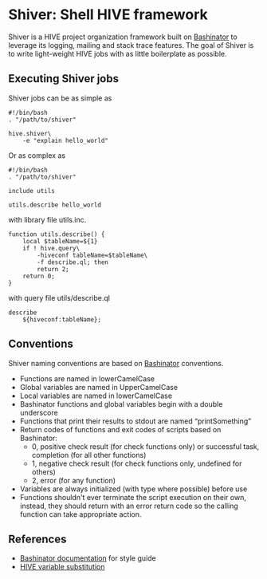 Shiver: Shell HIVE framework
======

Shiver is a HIVE project organization framework built on [Bashinator](http://www.bashinator.org/) to leverage its logging, mailing and stack trace features.  The goal of Shiver is to write light-weight HIVE jobs with as little boilerplate as possible.

Executing Shiver jobs
-----
Shiver jobs can be as simple as

    #!/bin/bash
    . "/path/to/shiver"

    hive.shiver\
        -e "explain hello_world"

Or as complex as

    #!/bin/bash
    . "/path/to/shiver"

    include utils

    utils.describe hello_world

with library file utils.inc.

    function utils.describe() {
        local $tableName=${1}
        if ! hive.query\
            -hiveconf tableName=$tableName\
            -f describe.ql; then
            return 2;
        return 0;
    }

with query file utils/describe.ql

    describe
        ${hiveconf:tableName};

Conventions
-----
Shiver naming conventions are based on [Bashinator](http://www.bashinator.org/docs/bashinator-20090610.pdf) conventions.

* Functions are named in lowerCamelCase
* Global variables are named in UpperCamelCase
* Local variables are named in lowerCamelCase
* Bashinator functions and global variables begin with a double underscore
* Functions that print their results to stdout are named “printSomething”
* Return codes of functions and exit codes of scripts based on Bashinator:
    * 0, positive check result (for check functions only) or successful task, completion (for all other functions)
    * 1, negative check result (for check functions only, undefined for others)
    * 2, error (for any function)
* Variables are always initialized (with type where possible) before use
* Functions shouldn't ever terminate the script execution on their own, instead, they should return with an error return code so the calling function can take appropriate action.

References
-----
* [Bashinator documentation](http://www.bashinator.org/docs/bashinator-20090610.pdf) for style guide 
* [HIVE variable substitution](http://hive.apache.org/docs/r0.9.0/language_manual/var_substitution.html)
